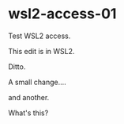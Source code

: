 # wsl2-access-01
Test WSL2 access.

This edit is in WSL2.

Ditto.

A small change....

and another.

What's this?
